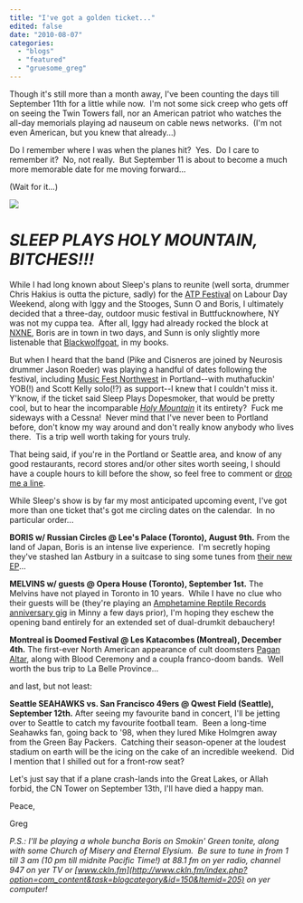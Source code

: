 ```yaml
---
title: "I've got a golden ticket..."
edited: false
date: "2010-08-07"
categories:
  - "blogs"
  - "featured"
  - "gruesome_greg"
---
```


Though it's still more than a month away, I've been counting the days till September 11th for a little while now.  I'm not some sick creep who gets off on seeing the Twin Towers fall, nor an American patriot who watches the all-day memorials playing ad nauseum on cable news networks.  (I'm not even American, but you knew that already...)

Do I remember where I was when the planes hit?  Yes.  Do I care to remember it?  No, not really.  But September 11 is about to become a much more memorable date for me moving forward...

(Wait for it...)

![](http://c3.ac-images.myspacecdn.com/images02/99/l_095500e30a784fafaf2392f05343fdda.jpg)

# _**SLEEP PLAYS HOLY MOUNTAIN, BITCHES!!!**_

While I had long known about Sleep's plans to reunite (well sorta, drummer Chris Hakius is outta the picture, sadly) for the [ATP Festival](http://www.atpfestival.com/events/atpnewyork2010.php) on Labour Day Weekend, along with Iggy and the Stooges, Sunn O and Boris, I ultimately decided that a three-day, outdoor music festival in Buttfucknowhere, NY was not my cuppa tea.  After all, Iggy had already rocked the block at [NXNE](http://www.toohightogetitright.com/reviews/concerts/nxne10.html), Boris are in town in two days, and Sunn is only slightly more listenable that [Blackwolfgoat](http://www.hellbound.ca/2010/07/blackwolfgoat-dragonwizardsleeve/), in my books.

But when I heard that the band (Pike and Cisneros are joined by Neurosis drummer Jason Roeder) was playing a handful of dates following the festival, including [Music Fest Northwest](http://musicfestnw.com/lineup/) in Portland--with muthafuckin' YOB(!) and Scott Kelly solo(!?) as support--I knew that I couldn't miss it.  Y'know, if the ticket said Sleep Plays Dopesmoker, that would be pretty cool, but to hear the incomparable [_Holy Mountain_](http://www.hellbound.ca/2009/08/sleeps-holy-mountain/) it its entirety?  Fuck me sideways with a Cessna!  Never mind that I've never been to Portland before, don't know my way around and don't really know anybody who lives there.  Tis a trip well worth taking for yours truly.

That being said, if you're in the Portland or Seattle area, and know of any good restaurants, record stores and/or other sites worth seeing, I should have a couple hours to kill before the show, so feel free to comment or [drop me a line](mailto:gruesomegreg@toohightogetitright.com).

While Sleep's show is by far my most anticipated upcoming event, I've got more than one ticket that's got me circling dates on the calendar.  In no particular order...

**BORIS w/ Russian Circles @ Lee's Palace (Toronto), August 9th.** From the land of Japan, Boris is an intense live experience.  I'm secretly hoping they've stashed Ian Astbury in a suitcase to sing some tunes from [their new EP](http://blog.southernlord.com/?p=271)...

**MELVINS w/ guests @ Opera House (Toronto), September 1st.** The Melvins have not played in Toronto in 10 years.  While I have no clue who their guests will be (they're playing an [Amphetamine Reptile Records anniversary gig](http://themelvins.net/index.php?option=com_content&task=view&id=121&Itemid=1) in Minny a few days prior), I'm hoping they eschew the opening band entirely for an extended set of dual-drumkit debauchery!

**Montreal is Doomed Festival @ Les Katacombes (Montreal), December 4th.** The first-ever North American appearance of cult doomsters [Pagan Altar](http://www.myspace.com/paganaltar), along with Blood Ceremony and a coupla franco-doom bands.  Well worth the bus trip to La Belle Province...

and last, but not least:

**Seattle SEAHAWKS vs. San Francisco 49ers @ Qwest Field (Seattle), September 12th.** After seeing my favourite band in concert, I'll be jetting over to Seattle to catch my favourite football team.  Been a long-time Seahawks fan, going back to '98, when they lured Mike Holmgren away from the Green Bay Packers.  Catching their season-opener at the loudest stadium on earth will be the icing on the cake of an incredible weekend.  Did I mention that I shilled out for a front-row seat?

Let's just say that if a plane crash-lands into the Great Lakes, or Allah forbid, the CN Tower on September 13th, I'll have died a happy man.

Peace,

Greg

_P.S.: I'll be playing a whole buncha Boris on Smokin' Green tonite, along with some Church of Misery and Eternal Elysium.  Be sure to tune in from 1 till 3 am (10 pm till midnite Pacific Time!) at 88.1 fm on yer radio, channel 947 on yer TV or [www.ckln.fm](http://www.ckln.fm/index.php?option=com_content&task=blogcategory&id=150&Itemid=205) on yer computer!_
